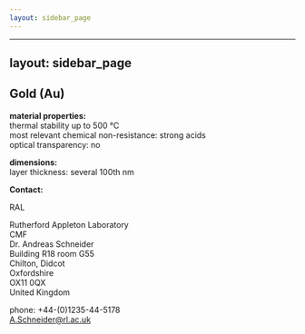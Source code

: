 ```yaml
---
layout: sidebar_page
---
```


---
layout: sidebar_page
---

## Gold (Au)

__material properties:__  	
thermal stability up to	500 °C  
most relevant chemical non-resistance:	strong acids  
optical transparency:	no
	

__dimensions:__  	
layer thickness:	several 100th nm
<!--break-->
__Contact:__

RAL

Rutherford Appleton Laboratory  
CMF  
Dr. Andreas Schneider  
Building R18 room G55   
Chilton, Didcot  
Oxfordshire   
OX11 0QX   
United Kingdom  

phone: +44-(0)1235-44-5178  
A.Schneider@rl.ac.uk